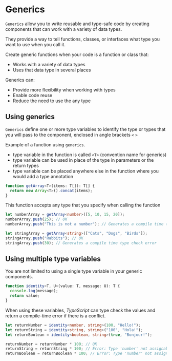 # Generics

`Generics` allow you to write reusable and type-safe code by creating components that can work with a variety of data types.

They provide a way to tell functions, classes, or interfaces what type you want to use when you call it.

Create generic functions when your code is a function or class that:

- Works with a variety of data types
- Uses that data type in several places

Generics can:

- Provide more flexibility when working with types
- Enable code reuse
- Reduce the need to use the any type

## Using generics

`Generics` define one or more type variables to identify the type or types that you will pass to the component, enclosed in angle brackets `<` `>`

Example of a function using `generics`.

- type variable in the function is called `<T>` (convention name for generics)
- type variable can be used in place of the type in parameters or the return types
- type variable can be placed anywhere else in the function where you would add a type annotation

```ts
function getArray<T>(items: T[]): T[] {
  return new Array<T>().concat(items);
}
```

This function accepts any type that you specify when calling the function

```ts
let numberArray = getArray<number>([5, 10, 15, 20]);
numberArray.push(25); // OK
numberArray.push("This is not a number"); // Generates a compile time type check error

let stringArray = getArray<string>(["Cats", "Dogs", "Birds"]);
stringArray.push("Rabbits"); // OK
stringArray.push(30); // Generates a compile time type check error
```

## Using multiple type variables

You are not limited to using a single type variable in your generic components.

```ts
function identity<T, U>(value: T, message: U): T {
  console.log(message);
  return value;
}
```

When using these variables, _TypeScript_ can type check the values and return a compile-time error if there is a conflict.

```ts
let returnNumber = identity<number, string>(100, "Hello!");
let returnString = identity<string, string>("100", "Hola!");
let returnBoolean = identity<boolean, string>(true, "Bonjour!");

returnNumber = returnNumber * 100; // OK
returnString = returnString * 100; // Error: Type 'number' not assignable to type 'string'
returnBoolean = returnBoolean * 100; // Error: Type 'number' not assignable to type 'boolean'
```
